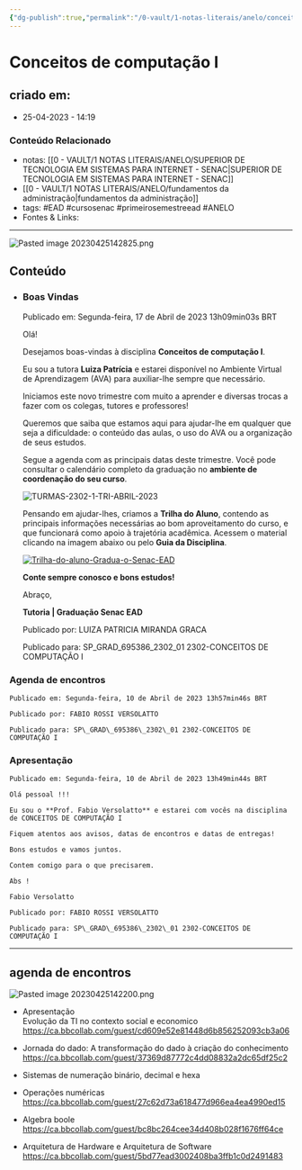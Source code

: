```yaml
---
{"dg-publish":true,"permalink":"/0-vault/1-notas-literais/anelo/conceitos-de-computacao-i/","tags":["EAD","cursosenac","primeirosemestreead","ANELO"],"dgHomeLink":true,"dgShowLocalGraph":true,"dgShowFileTree":true,"dgEnableSearch":true,"noteIcon":""}
---
```


# Conceitos de computação I

## criado em: 
-  25-04-2023 - 14:19

### Conteúdo Relacionado
- notas: [[0 - VAULT/1 NOTAS LITERAIS/ANELO/SUPERIOR DE TECNOLOGIA EM SISTEMAS PARA INTERNET - SENAC\|SUPERIOR DE TECNOLOGIA EM SISTEMAS PARA INTERNET - SENAC]]
- [[0 - VAULT/1 NOTAS LITERAIS/ANELO/fundamentos da administração\|fundamentos da administração]]
- tags: #EAD #cursosenac #primeirosemestreead #ANELO
- Fontes & Links: 

---
![Pasted image 20230425142825.png](/img/user/0%20-%20VAULT/1%20NOTAS%20LITERAIS/ANELO/Pasted%20image%2020230425142825.png)

## Conteúdo

-   ### Boas Vindas
    
    Publicado em: Segunda-feira, 17 de Abril de 2023 13h09min03s BRT
    
    Olá! 
    
    Desejamos boas-vindas à disciplina **Conceitos de computação I**.
    
    Eu sou a tutora **Luiza Patrícia** e estarei disponível no Ambiente Virtual de Aprendizagem (AVA) para auxiliar-lhe sempre que necessário.
    
    Iniciamos este novo trimestre com muito a aprender e diversas trocas a fazer com os colegas, tutores e professores!
    
    Queremos que saiba que estamos aqui para ajudar-lhe em qualquer que seja a dificuldade: o conteúdo das aulas, o uso do AVA ou a organização de seus estudos.
    
    Segue a agenda com as principais datas deste trimestre. Você pode consultar o calendário completo da graduação no **ambiente de coordenação do seu curso**.
    
    ![TURMAS-2302-1-TRI-ABRIL-2023](https://i.ibb.co/8bv5y7G/TURMAS-2302-1-TRI-ABRIL-2023.png)
    
    Pensando em ajudar-lhes, criamos a **Trilha do Aluno**, contendo as principais informações necessárias ao bom aproveitamento do curso, e que funcionará como apoio à trajetória acadêmica. Acessem o material clicando na imagem abaixo ou pelo **Guia da Disciplina**.
    
    [![Trilha-do-aluno-Gradua-o-Senac-EAD](https://i.ibb.co/MCTXGjw/Trilha-do-aluno-Gradua-o-Senac-EAD.png)](https://drive.google.com/file/d/1gZmYgDrk2TZSUqOM9kcdif8R66nMHznd/view?usp=sharing)
    
    **Conte sempre conosco e bons estudos!**  
    
    Abraço,
    
    **Tutoria | Graduação Senac EAD**
    
    Publicado por: LUIZA PATRICIA MIRANDA GRACA
    
    Publicado para: SP\_GRAD\_695386\_2302\_01 2302-CONCEITOS DE COMPUTAÇÃO I
    
### Agenda de encontros
    
    Publicado em: Segunda-feira, 10 de Abril de 2023 13h57min46s BRT
    
    Publicado por: FABIO ROSSI VERSOLATTO
    
    Publicado para: SP\_GRAD\_695386\_2302\_01 2302-CONCEITOS DE COMPUTAÇÃO I
    
### Apresentação
 
    Publicado em: Segunda-feira, 10 de Abril de 2023 13h49min44s BRT
    
    Olá pessoal !!!
    
    Eu sou o **Prof. Fabio Versolatto** e estarei com vocês na disciplina de CONCEITOS DE COMPUTAÇÃO I
    
    Fiquem atentos aos avisos, datas de encontros e datas de entregas!
    
    Bons estudos e vamos juntos.
    
    Contem comigo para o que precisarem.
    
    Abs !
    
    Fabio Versolatto
    
    Publicado por: FABIO ROSSI VERSOLATTO
    
    Publicado para: SP\_GRAD\_695386\_2302\_01 2302-CONCEITOS DE COMPUTAÇÃO I

---

## agenda de encontros


![Pasted image 20230425142200.png](/img/user/0%20-%20VAULT/1%20NOTAS%20LITERAIS/ANELO/Pasted%20image%2020230425142200.png)

- Apresentação  
Evolução da TI no contexto social e economico  https://ca.bbcollab.com/guest/cd609e52e81448d6b856252093cb3a06

- Jornada do dado: A transformação do dado à criação do conhecimento https://ca.bbcollab.com/guest/37369d87772c4dd08832a2dc65df25c2

- Sistemas de numeração binário, decimal e hexa  
- Operações numéricas https://ca.bbcollab.com/guest/27c62d73a618477d966ea4ea4990ed15

- Algebra boole https://ca.bbcollab.com/guest/bc8bc264cee34d408b028f1676ff64ce
- Arquitetura de Hardware e Arquitetura de Software https://ca.bbcollab.com/guest/5bd77ead3002408ba3ffb1c0d2491483
